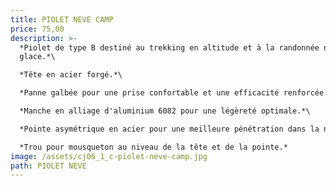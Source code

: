 ```yaml
---
title: PIOLET NEVE CAMP
price: 75,00
description: >-
  *Piolet de type B destiné au trekking en altitude et à la randonnée neige et
  glace.*\

  *Tête en acier forgé.*\

  *Panne galbée pour une prise confortable et une efficacité renforcée.*\

  *Manche en alliage d'aluminium 6082 pour une légèreté optimale.*\

  *Pointe asymétrique en acier pour une meilleure pénétration dans la neige.*\

  *Trou pour mousqueton au niveau de la tête et de la pointe.*
image: /assets/cj06_1_c-piolet-neve-camp.jpg
path: PIOLET NEVE
---
```

